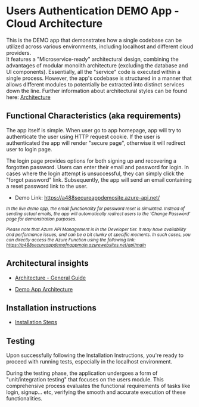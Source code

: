 # Users Authentication DEMO App - Cloud Architecture


This is the DEMO app that demonstrates how a single codebase can be utilized across various environments, including localhost and different cloud providers.
</br>
It features a "Microservice-ready" architectural design, combining the advantages of modular monolith architecture (excluding the database and UI components). Essentially, all the "service" code is executed within a single process. However, the app's codebase is structured in a manner that allows different modules to potentially be extracted into distinct services down the line. Further information about architectural styles can be found here: [Architecture](./documentation/1-Architecture.md)

## Functional Characteristics (aka requirements)
The app itself is simple. When user go to app homepage, app will try to authenticate the user using HTTP request cookie. If the user is authenticated the app will render "secure page", otherwise it will redirect user to login page.

The login page provides options for both signing up and recovering a forgotten password. Users can enter their email and password for login. In cases where the login attempt is unsuccessful, they can simply click the "forgot password" link. Subsequently, the app will send an email containing a reset password link to the user.

* Demo Link: https://a488secureappdemosite.azure-api.net/

<sup><em>In the live demo app, the email functionality for password reset is simulated. Instead of sending actual emails, the app will automatically redirect users to the 'Change Password' page for demonstration purposes.</em></sup>

<sup><em>Please note that Azure API Management is in the Developer tier. It may have availability and performance issues, and can be a bit clunky at specific moments. In such cases, you can directly access the Azure Function using the following link: https://a488secureappdemofnappmain.azurewebsites.net/api/main </em></sup>


## Architectural insights

* [Architecture - General Guide](./documentation/1-Architecture.md)

* [Demo App Architecture](./documentation/2-demoapprchitecture.md)

## Installation instructions

- [Installation Steps](./documentation/3-installation.md)
## Testing

Upon successfully following the Installation Instructions, you're ready to proceed with running tests, especially in the localhost environment.

During the testing phase, the application undergoes a form of "unit/integration testing" that focuses on the users module. This comprehensive process evaluates the functional requirements of tasks like login, signup... etc, verifying the smooth and accurate execution of these functionalities.

